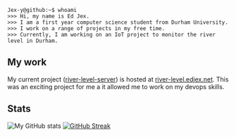```console
Jex-y@github:~$ whoami
>>> Hi, my name is Ed Jex.
>>> I am a first year computer science student from Durham University.
>>> I work on a range of projects in my free time. 
>>> Currently, I am working on an IoT project to monitor the river level in Durham.
```

## My work

My current project ([river-level-server](https://github.com/Jex-y/river-level-server)) is hosted at [river-level.edjex.net](https://river-level.edjex.net). This was an exciting project for me a it allowed me to work on my devops skills.

## Stats
![My GitHub stats](https://github-readme-stats.vercel.app/api?username=Jex-y)
[![GitHub Streak](http://github-readme-streak-stats.herokuapp.com?user=Jex-y&date_format=M%20j%5B%2C%20Y%5D)](https://git.io/streak-stats)
